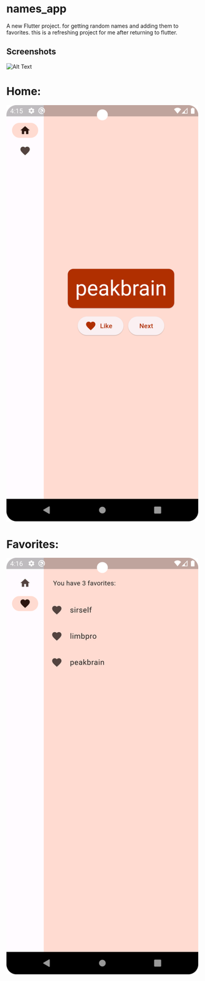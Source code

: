 # names_app

A new Flutter project. for getting random names and adding them to favorites.
this is a refreshing project for me after returning to flutter.
## Screenshots
![Alt Text](relative/path/to/image)

# Home:
<img src="screenshots/home.png" alt="home" width="500">

# Favorites:
<img src="screenshots/Screenshot_20241009_161646.png" alt="favorites" width="500">


